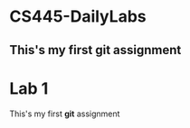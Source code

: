 CS445-DailyLabs
===============
This's my first git assignment
-------
# Lab 1

This's my first **git** assignment

